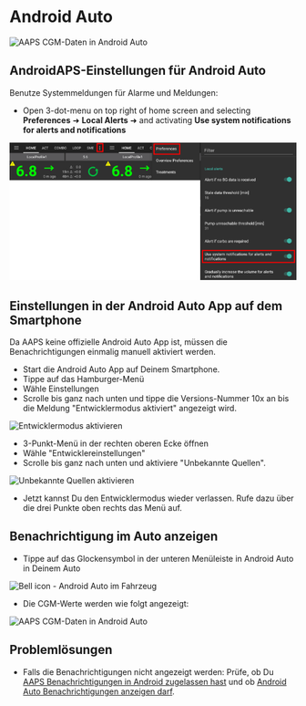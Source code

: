# Android Auto

![AAPS CGM-Daten in Android Auto](../images/AndroidAuto_05.png)

## AndroidAPS-Einstellungen für Android Auto

Benutze Systemmeldungen für Alarme und Meldungen:

* Open 3-dot-menu on top right of home screen and selecting **Preferences** ➜ **Local Alerts** ➜ and activating **Use system notifications for alerts and notifications** 

![Benutze Systemmeldungen für Alarme und Meldungen](../images/AndroidAuto_01v2.png)

## Einstellungen in der Android Auto App auf dem Smartphone

Da AAPS keine offizielle Android Auto App ist, müssen die Benachrichtigungen einmalig manuell aktiviert werden.

* Start die Android Auto App auf Deinem Smartphone.
* Tippe auf das Hamburger-Menü
* Wähle Einstellungen
* Scrolle bis ganz nach unten und tippe die Versions-Nummer 10x an bis die Meldung "Entwicklermodus aktiviert" angezeigt wird.

![Entwicklermodus aktivieren](../images/AndroidAuto_02.png)

* 3-Punkt-Menü in der rechten oberen Ecke öffnen
* Wähle "Entwicklereinstellungen"
* Scrolle bis ganz nach unten und aktiviere "Unbekannte Quellen".

![Unbekannte Quellen aktivieren](../images/AndroidAuto_03.png)

* Jetzt kannst Du den Entwicklermodus wieder verlassen. Rufe dazu über die drei Punkte oben rechts das Menü auf.

## Benachrichtigung im Auto anzeigen

* Tippe auf das Glockensymbol in der unteren Menüleiste in Android Auto in Deinem Auto

![Bell icon - Android Auto im Fahrzeug](../images/AndroidAuto_04.png)

* Die CGM-Werte werden wie folgt angezeigt:

![AAPS CGM-Daten in Android Auto](../images/AndroidAuto_05.png)

## Problemlösungen

* Falls die Benachrichtigungen nicht angezeigt werden: Prüfe, ob Du [AAPS Benachrichtigungen in Android zugelassen hast](#androidaps-einstellungen-fur-android-auto) und ob [Android Auto Benachrichtigungen anzeigen darf](#einstellungen-in-der-android-auto-app-auf-dem-smartphone).